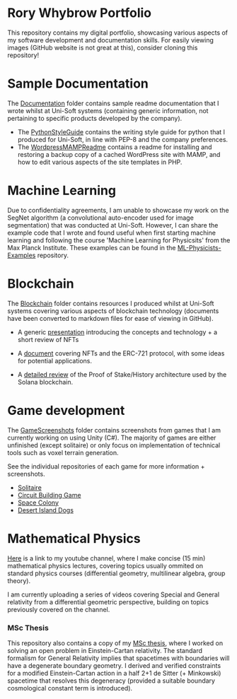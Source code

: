 # Rory Whybrow Portfolio
This repository contains my digital portfolio, showcasing various aspects of my software development and documentation skills. For easily viewing images (GitHub website is not great at this), consider cloning this repository!


# Sample Documentation

The [Documentation](./Documentation) folder contains sample readme documentation that I wrote whilst at Uni-Soft systems (containing generic information, not pertaining to specific products developed by the company).
- The [PythonStyleGuide](./Documentation/PythonStyleGuide.md) contains the writing style guide for python that I produced for Uni-Soft, in line with PEP-8 and the company preferences.  
- The [WordpressMAMPReadme](./Documentation/WordpressMAMPReadme.md) contains a readme for installing and restoring a backup copy of a cached WordPress site with MAMP, and how to edit various aspects of the site templates in PHP. 

# Machine Learning

Due to confidentiality agreements, I am unable to showcase my work on the SegNet algorithm (a convolutional auto-encoder used for image segmentation) that was conducted at Uni-Soft. However, I can share the example code that I wrote and found useful when first starting machine learning and following the course 'Machine Learning for Physicsits' from the Max Planck Institute. These examples can be found in the [ML-Physicists-Examples](https://github.com/rorg314/ML-Physicists-Examples) repository.  

# Blockchain

The [Blockchain](./Blockchain) folder contains resources I produced whilst at Uni-Soft systems covering various aspects of blockchain technology (documents have been converted to markdown files for ease of viewing in GitHub). 

- A generic [presentation](./Blockchain/GeneralBlockchainPresentation.pptx) introducing the concepts and technology + a short review of NFTs

- A [document](./Blockchain/NFTs.md) covering NFTs and the ERC-721 protocol, with some ideas for potential applications.

- A [detailed review](./Blockchain/SolanaBlockchain.md) of the Proof of Stake/History architecture used by the Solana blockchain. 



# Game development

The [GameScreenshots](./GameScreenshots) folder contains screenshots from games that I am currently working on using Unity (C#). The majority of games are either unfinished (except solitaire) or only focus on implementation of technical tools such as voxel terrain generation. 

See the individual repositories of each game for more information + screenshots.  

- [Solitaire](https://github.com/rorg314/Solitaire)
- [Circuit Building Game](https://github.com/rorg314/CircuitBuilder)
- [Space Colony](https://github.com/rorg314/SpaceColony)
- [Desert Island Dogs](https://github.com/rorg314/DesertIslandDogs)

# Mathematical Physics

[Here](https://www.youtube.com/channel/UC9bTwyZMt5HxScZ5f7BT34Q) is a link to my youtube channel, where I make concise (15 min) mathematical physics lectures, covering topics usually ommited on standard physics courses (differential geometry, multilinear algebra, group theory). 

I am currently uploading a series of videos covering Special and General relativity from a differential geometric perspective, building on topics previously covered on the channel. 

### MSc Thesis

This repository also contains a copy of my [MSc thesis](./MScThesis/Edge_Modes_and_Boundary_Condition_in_Gauge_Theories.pdf), where I worked on solving an open problem in Einstein-Cartan relativity. The standard formalism for General Relativity implies that spacetimes with boundaries will have a degenerate boundary geometry. I derived and verified constraints for a modified Einstein-Cartan action in a half 2+1 de Sitter (+ Minkowski) spacetime that resolves this degeneracy (provided a suitable boundary cosmological constant term is introduced). 
